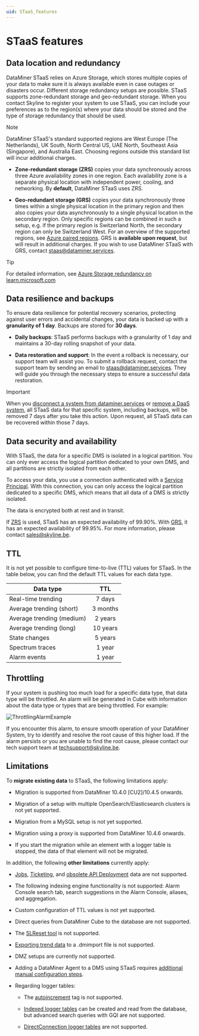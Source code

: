 ```yaml
---
uid: STaaS_features
---
```


# STaaS features

## Data location and redundancy

DataMiner STaaS relies on Azure Storage, which stores multiple copies of your data to make sure it is always available even in case outages or disasters occur. Different storage redundancy setups are possible. STaaS supports zone-redundant storage and geo-redundant storage. When you contact Skyline to register your system to use STaaS, you can include your preferences as to the region(s) where your data should be stored and the type of storage redundancy that should be used.

> [!NOTE]
> DataMiner STaaS's standard supported regions are West Europe (The Netherlands), UK South, North Central US, UAE North, Southeast Asia (Singapore), and Australia East. Choosing regions outside this standard list will incur additional charges.

- **Zone-redundant storage (ZRS)** copies your data synchronously across three Azure availability zones in one region. Each availability zone is a separate physical location with independent power, cooling, and networking. By **default**, DataMiner STaaS uses ZRS.

- **Geo-redundant storage (GRS)** copies your data synchronously three times within a single physical location in the primary region and then also copies your data asynchronously to a single physical location in the secondary region. Only specific regions can be combined in such a setup, e.g. if the primary region is Switzerland North, the secondary region can only be Switzerland West. For an overview of the supported regions, see [Azure paired regions](https://learn.microsoft.com/en-us/azure/reliability/cross-region-replication-azure#azure-paired-regions). GRS is **available upon request**, but will result in additional charges. If you wish to use DataMiner STaaS with GRS, contact <staas@dataminer.services>.

> [!TIP]
> For detailed information, see [Azure Storage redundancy on learn.microsoft.com](https://learn.microsoft.com/en-us/azure/storage/common/storage-redundancy)

## Data resilience and backups

To ensure data resilience for potential recovery scenarios, protecting against user errors and accidental changes, your data is backed up with a **granularity of 1 day**. Backups are stored for **30 days**.

- **Daily backups**: STaaS performs backups with a granularity of 1 day and maintains a 30-day rolling snapshot of your data.

- **Data restoration and support**: In the event a rollback is necessary, our support team will assist you. To submit a rollback request, contact the support team by sending an email to <staas@dataminer.services>. They will guide you through the necessary steps to ensure a successful data restoration.

> [!IMPORTANT]
> When you [disconnect a system from dataminer.services](xref:Disconnecting_from_dataminer.services#permanently-disconnecting-from-dataminerservices) or [remove a DaaS system](xref:Removing_a_DaaS_system), all STaaS data for that specific system, including backups, will be removed 7 days after you take this action. Upon request, all STaaS data can be recovered within those 7 days.

## Data security and availability

With STaaS, the data for a specific DMS is isolated in a logical partition. You can only ever access the logical partition dedicated to your own DMS, and all partitions are strictly isolated from each other.

To access your data, you use a connection authenticated with a [Service Principal](https://learn.microsoft.com/en-us/entra/identity-platform/app-objects-and-service-principals?tabs=browser#service-principal-object). With this connection, you can only access the logical partition dedicated to a specific DMS, which means that all data of a DMS is strictly isolated.

The data is encrypted both at rest and in transit.

If [ZRS](#data-location-and-redundancy) is used, STaaS has an expected availability of 99.90%. With [GRS](#data-location-and-redundancy), it has an expected availability of 99.95%. For more information, please contact <sales@skyline.be>.

## TTL

It is not yet possible to configure time-to-live (TTL) values for STaaS. In the table below, you can find the default TTL values for each data type.

| Data type                | TTL          |
|--------------------------|:------------:|
| Real-time trending       | 7 days       |
| Average trending (short) | 3 months     |
| Average trending (medium)| 2 years      |
| Average trending (long)  | 10 years     |
| State changes            | 5 years      |
| Spectrum traces          | 1 year       |
| Alarm events             | 1 year       |

## Throttling

If your system is pushing too much load for a specific data type, that data type will be throttled. An alarm will be generated in Cube with information about the data type or types that are being throttled. For example:

![ThrottlingAlarmExample](~/user-guide/images/throttling_alarm_example.png)

If you encounter this alarm, to ensure smooth operation of your DataMiner System, try to identify and resolve the root cause of this higher load. If the alarm persists or you are unable to find the root cause, please contact our tech support team at <techsupport@skyline.be>.

## Limitations

To **migrate existing data** to STaaS, the following limitations apply:

- Migration is supported from DataMiner 10.4.0 [CU2]/10.4.5 onwards.<!-- RN 38884 -->

- Migration of a setup with multiple OpenSearch/Elasticsearch clusters is not yet supported.

- Migration from a MySQL setup is not yet supported.

- Migration using a proxy is supported from DataMiner 10.4.6 onwards<!-- RN 39313 -->.

- If you start the migration while an element with a logger table is stopped, the data of that element will not be migrated.

In addition, the following **other limitations** currently apply:

- [Jobs](xref:jobs), [Ticketing](xref:ticketing), and [obsolete API Deployment](xref:Verify_No_Obsolete_API_Deployed) data are not supported.

- The following indexing engine functionality is not supported: Alarm Console search tab, search suggestions in the Alarm Console, aliases, and aggregation.

- Custom configuration of TTL values is not yet supported.

- Direct queries from DataMiner Cube to the database are not supported.

- The [SLReset tool](xref:Factory_reset_tool) is not supported.

- [Exporting trend data](xref:Exporting_elements_services_etc_to_a_dmimport_file) to a .dmimport file is not supported.

- DMZ setups are currently not supported.

- Adding a DataMiner Agent to a DMS using STaaS requires [additional manual configuration steps](xref:Adding_a_DMA_to_a_DMS_running_STaaS).

- Regarding logger tables:

  - The [autoincrement](xref:Protocol.Params.Param.ArrayOptions.ColumnOption-type#autoincrement) tag is not supported.

  - [Indexed logger tables](xref:AdvancedLoggerTablesImplementation#indexed-logger-tables) can be created and read from the database, but advanced search queries with GQI are not supported.

  - [DirectConnection logger tables](xref:AdvancedLoggerTablesDefiningDirectConnectionTable) are not supported.
